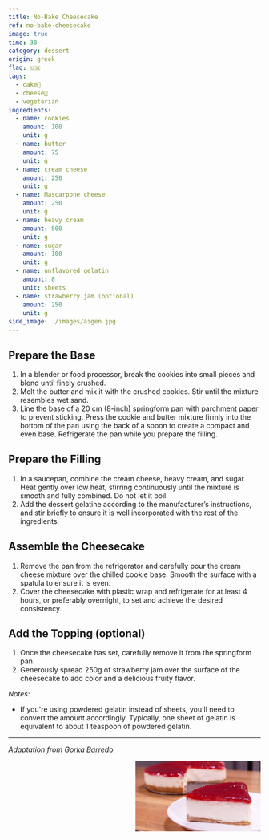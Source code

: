 ```yaml
---
title: No-Bake Cheesecake
ref: no-bake-cheesecake
image: true
time: 30
category: dessert
origin: greek
flag: 🇬🇷
tags:
  - cake🍰
  - cheese🧀
  - vegetarian
ingredients:
  - name: cookies
    amount: 100
    unit: g
  - name: butter
    amount: 75
    unit: g
  - name: cream cheese
    amount: 250
    unit: g
  - name: Mascarpone cheese
    amount: 250
    unit: g
  - name: heavy cream
    amount: 500
    unit: g
  - name: sugar
    amount: 100
    unit: g
  - name: unflavored gelatin
    amount: 8
    unit: sheets
  - name: strawberry jam (optional)
    amount: 250
    unit: g
side_image: ./images/aigen.jpg
---
```


## Prepare the Base

1. In a blender or food processor, break the cookies into small pieces and blend until finely crushed.
2. Melt the butter and mix it with the crushed cookies. Stir until the mixture resembles wet sand.
3. Line the base of a 20 cm (8-inch) springform pan with parchment paper to prevent sticking. Press the cookie and butter mixture firmly into the bottom of the pan using the back of a spoon to create a compact and even base. Refrigerate the pan while you prepare the filling.


## Prepare the Filling
1. In a saucepan, combine the cream cheese, heavy cream, and sugar. Heat gently over low heat, stirring continuously until the mixture is smooth and fully combined. Do not let it boil.
2. Add the dessert gelatine according to the manufacturer’s instructions, and stir briefly to ensure it is well incorporated with the rest of the ingredients.

## Assemble the Cheesecake

1. Remove the pan from the refrigerator and carefully pour the cream cheese mixture over the chilled cookie base. Smooth the surface with a spatula to ensure it is even.
2. Cover the cheesecake with plastic wrap and refrigerate for at least 4 hours, or preferably overnight, to set and achieve the desired consistency.

## Add the Topping (optional)

1. Once the cheesecake has set, carefully remove it from the springform pan.
2. Generously spread 250g of strawberry jam over the surface of the cheesecake to add color and a delicious fruity flavor.

*Notes:* 
- If you're using powdered gelatin instead of sheets, you'll need to convert the amount accordingly. Typically, one sheet of gelatin is equivalent to about 1 teaspoon of powdered gelatin.

---

_Adaptation from [Gorka Barredo](https://www.cocinacaserayfacil.net/tarta-queso-sin-horno/)._

<img src="images/no_bake_cheesecake.jpg" style="width:250px; float:right;"/>
